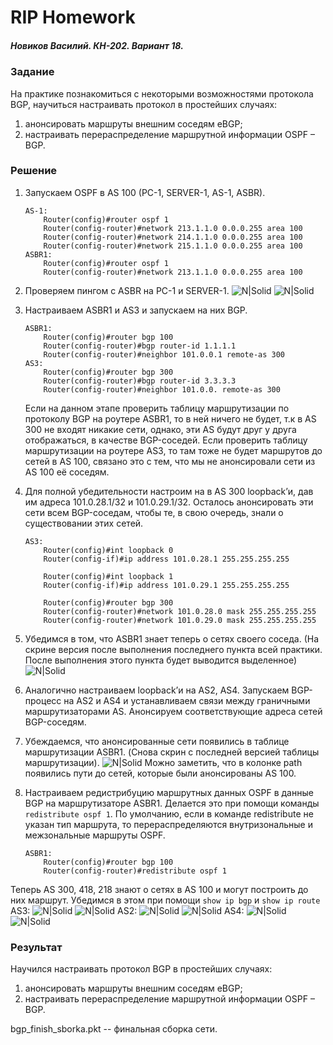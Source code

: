 # RIP Homework
##### Новиков Василий. КН-202. Вариант 18.

### Задание
Hа практике познакомиться с некоторыми возможностями протокола BGP, научиться
настраивать протокол в простейших случаях:
1) анонсировать маршруты внешним соседям eBGP;
2) настраивать перераспределение маршрутной информации OSPF – BGP.

### Решение

1. Запускаем OSPF в AS 100 (PC-1, SERVER-1, AS-1, ASBR).
    ```
    AS-1:
        Router(config)#router ospf 1 
        Router(config-router)#network 213.1.1.0 0.0.0.255 area 100
        Router(config-router)#network 214.1.1.0 0.0.0.255 area 100 
        Router(config-router)#network 215.1.1.0 0.0.0.255 area 100
    ASBR1:
    	Router(config)#router ospf 1 
        Router(config-router)#network 213.1.1.0 0.0.0.255 area 100
    ```

2. Проверяем пингом с ASBR на PC-1 и SERVER-1.
![N|Solid](https://i.imgur.com/lenbDDo.png)
![N|Solid](https://i.imgur.com/IGTSPGU.png)

3. Настраиваем ASBR1 и AS3 и запускаем на них BGP.
    ```
    ASBR1:
        Router(config)#router bgp 100 
        Router(config-router)#bgp router-id 1.1.1.1
        Router(config-router)#neighbor 101.0.0.1 remote-as 300
    AS3:
        Router(config)#router bgp 300 
        Router(config-router)#bgp router-id 3.3.3.3
        Router(config-router)#neighbor 101.0.0. remote-as 300
    ```
    Если на данном этапе проверить таблицу маршрутизации по протоколу BGP на роутере ASBR1, то в ней ничего не будет, т.к в AS 300 не входят никакие сети, однако, эти AS будут друг у друга отображаться, в качестве BGP-соседей. Если проверить таблицу маршрутизации на роутере AS3, то там тоже не будет маршрутов до сетей в AS 100, связано это с тем, что мы не анонсировали сети из AS 100 её соседям.

4. Для полной убедительности настроим на в AS 300 loopback’и, дав им адреса 101.0.28.1/32 и 101.0.29.1/32. Осталось анонсировать эти сети всем BGP-соседам, чтобы те, в свою очередь, знали о существовании этих сетей.
    ```
	AS3: 
		Router(config)#int loopback 0
		Router(config-if)#ip address 101.0.28.1 255.255.255.255
		
		Router(config)#int loopback 1
		Router(config-if)#ip address 101.0.29.1 255.255.255.255

		Router(config)#router bgp 300 
		Router(config-router)#network 101.0.28.0 mask 255.255.255.255
        Router(config-router)#network 101.0.29.0 mask 255.255.255.255 
    ```
5. Убедимся в том, что ASBR1 знает теперь о сетях своего соседа. (На скрине версия после выполнения последнего пункта всей практики. После выполнения этого пункта будет выводится выделенное)
![N|Solid](https://i.imgur.com/jNatXT0.png)

6. Аналогично настраиваем loopback’и на AS2, AS4. Запускаем BGP-процесс на AS2 и AS4 и устанавливаем связи между граничными маршрутизаторами AS. Анонсируем соответствующие адреса сетей BGP-соседям.

7. Убеждаемся, что анонсированные сети появились в таблице маршрутизации ASBR1. (Снова скрин с последней версией таблицы маршрутизации).
![N|Solid](https://i.imgur.com/J2zo4SN.png)
Можно заметить, что в колонке path появились пути до сетей, которые были анонсированы AS 100.

8. Настраиваем редистрибуцию маршрутных данных OSPF в данные BGP на маршрутизаторе ASBR1. Делается это при помощи команды ``redistribute ospf 1``. По умолчанию, если в команде redistribute не указан тип маршрута, то перераспределяются внутризональные и межзональные маршруты OSPF.
    ```
	ASBR1:
        Router(config)#router bgp 100 
        Router(config-router)#redistribute ospf 1
    ```
    
Теперь AS 300, 418, 218 знают о сетях в AS 100 и могут построить до них маршрут. Убедимся в этом при помощи ``show ip bgp`` и ``show ip route``
AS3:
![N|Solid](https://i.imgur.com/TJS7j2i.png)
![N|Solid](https://i.imgur.com/I375qd4.png)
AS2:
![N|Solid](https://i.imgur.com/TXn93AA.png)
![N|Solid](https://i.imgur.com/qegZGLI.png)
AS4:
![N|Solid](https://i.imgur.com/iLzKgM9.png)
![N|Solid](https://i.imgur.com/n3Yh4Ue.png)

### Результат
Научился настраивать протокол BGP в простейших случаях:
1) анонсировать маршруты внешним соседям eBGP;
2) настраивать перераспределение маршрутной информации OSPF – BGP.

bgp_finish_sborka.pkt -- финальная сборка сети.